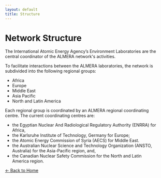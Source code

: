 ```yaml
---
layout: default
title: Structure
---
```


# Network Structure

The International Atomic Energy Agency’s Environment Laboratories are the central coordinator of the ALMERA network's activities.

To facilitate interactions between the ALMERA laboratories, the network is subdivided into the following regional groups:

- Africa
- Europe
- Middle East
- Asia Pacific
- North and Latin America

Each regional group is coordinated by an ALMERA regional coordinating centre. The current coordinating centres are:

- the Egyptian Nuclear And Radiological Regulatory Authority (ENRRA) for Africa,
- the Karlsruhe Institute of Technology, Germany for Europe;
- the Atomic Energy Commission of Syria (AECS) for Middle East.
- the Australian Nuclear Science and Technology Organization (ANSTO, Australia) for the Asia-Pacific region, and,
- the Canadian Nuclear Safety Commission for the North and Latin America region.

[← Back to Home](index.md)

